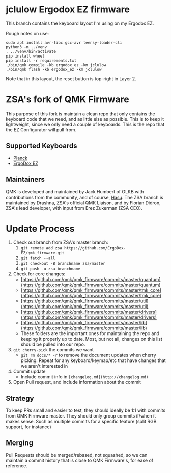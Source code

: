 # jclulow Ergodox EZ firmware

This branch contains the keyboard layout I'm using on my Ergodox EZ.

Rough notes on use:

```
sudo apt install avr-libc gcc-avr teensy-loader-cli
python3 -m ../venv
. ../venv/bin/activate
pip install wheel
pip install -r requirements.txt
./bin/qmk compile -kb ergodox_ez -km jclulow
./bin/qmk flash -kb ergodox_ez -km jclulow
```

Note that in this layout, the reset button is top-right in Layer 2.

# ZSA's fork of QMK Firmware 

This purpose of this fork is maintain a clean repo that only contains the keyboard code that we need, and as little else as possible.  This is to keep it lightweight, since we only need a couple of keyboards. This is the repo that the EZ Configurator will pull from. 

## Supported Keyboards

* [Planck](/keyboards/planck/ez)
* [ErgoDox EZ](/keyboards/ergodox_ez/)

## Maintainers

QMK is developed and maintained by Jack Humbert of OLKB with contributions from the community, and of course, [Hasu](https://github.com/tmk). The ZSA branch is maintained by Drashna, ZSA's official QMK Liaison, and by Florian Didron, ZSA's lead developer, with input from Erez Zukerman (ZSA CEO).


# Update Process

1. Check out branch from ZSA's master branch:
    1. `git remote add zsa https://github.com/ErgoDox-EZ/qmk_firmware.git`
    2. `git fetch --all`
    3. `git checkout -B branchname zsa/master`
    4. `git push -u zsa branchname`
2. Check for core changes:
    - [https://github.com/qmk/qmk_firmware/commits/master/quantum](https://github.com/qmk/qmk_firmware/commits/master/quantum)
    - [https://github.com/qmk/qmk_firmware/commits/master/tmk_core](https://github.com/qmk/qmk_firmware/commits/master/tmk_core)
    - [https://github.com/qmk/qmk_firmware/commits/master/util](https://github.com/qmk/qmk_firmware/commits/master/util)
    - [https://github.com/qmk/qmk_firmware/commits/master/drivers](https://github.com/qmk/qmk_firmware/commits/master/drivers)
    - [https://github.com/qmk/qmk_firmware/commits/master/lib](https://github.com/qmk/qmk_firmware/commits/master/lib)
    - These folders are the important ones for maintaining the repo and keeping it properly up to date. Most, but not all, changes on this list should be pulled into our repo.
3. `git cherry-pick` the commits we want
    - `git rm docs/* -r` to remove the document updates when cherry picking. Repeat for any keyboard/keymap/etc that have changes that we aren't interested in
4. Commit update
   * Include commit info in `[changelog.md](http://changelog.md)` 
5. Open Pull request, and include information about the commit

## Strategy

To keep PRs small and easier to test, they should ideally be 1:1 with commits from QMK Firmware master. They should only group commits if/when it makes sense. Such as multiple commits for a specific feature (split RGB support, for instance)

## Merging

Pull Requests should be merged/rebased, not squashed, so we can maintain a commit history that is close to QMK Firmware's, for ease of reference.
